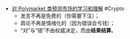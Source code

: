 - [对 Polymarket 类预测市场的学习和理解](https://x.com/Samvioo/status/1978732286574293001) #Crypto
	- 发言不再是免费的（你需要下注）；
	- 舆论不再是情绪化的（因为错误会亏钱）；
	- “对”与“错”不由权威决定，而由**结果结算**。